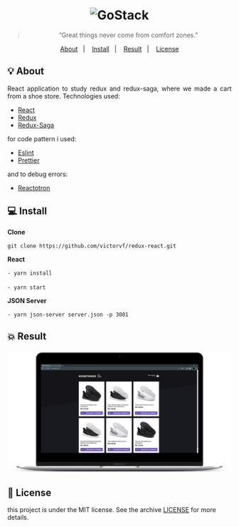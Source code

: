<h1 align="center">
    <img alt="GoStack" src="https://rocketseat-cdn.s3-sa-east-1.amazonaws.com/bootcamp-header.png" width="200px" />
</h1>

<blockquote align="center">“Great things never come from comfort zones.”</blockquote>

<p align="center">
  <a href="#bulb-about">About</a>&nbsp;&nbsp;&nbsp;|&nbsp;&nbsp;&nbsp;
  <a href="#computer-install">Install</a>&nbsp;&nbsp;&nbsp;|&nbsp;&nbsp;&nbsp;
  <a href="#boom-result">Result</a>&nbsp;&nbsp;&nbsp;|&nbsp;&nbsp;&nbsp;
  <a href="#memo-licença">License</a>
</p>

## :bulb: About

<p align="justify">React application to study redux and redux-saga, where we made a cart from a shoe store. Technologies used:</p>

- [React](https://reactjs.org/)
- [Redux](https://redux.js.org/)
- [Redux-Saga](https://redux-saga.js.org/)

<p align="justify">for code pattern i used:</p>

- [Eslint](https://eslint.org/)
- [Prettier](https://prettier.io/)

<p align="justify">and to debug errors:</p>

- [Reactotron](https://infinite.red/reactotron)

## :computer: Install

**Clone**
```
git clone https://github.com/victorvf/redux-react.git
```

**React**

```
- yarn install

- yarn start
```

**JSON Server**

```
- yarn json-server server.json -p 3001
```

## :boom: Result

<h3 align="center">
    <img alt="GoStack" src=".github/result.png" width="1920px" />
</h3>

## :memo: License

this project is under the MIT license. See the archive [LICENSE](https://github.com/Rocketseat/bootcamp-gostack-desafio-03/blob/master/LICENSE.md) for more details.
